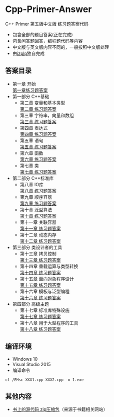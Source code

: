 # Cpp-Primer-Answer
C++ Primer 第五版中文版 练习题答案代码  

* 包含全部的题目答案(正在完成) 
* 包含问答题回答，编程题代码等内容  
* 中文版与英文版内容不同的，一般按照中文版处理  
* 由[jzplp](https://github.com/jzplp)独自完成  

## 答案目录
* 第一章 开始  
    [第一章练习题答案](Chapter-1/chapter-1-answer.md)  
* 第一部分 C++基础
    * 第二章 变量和基本类型  
    [第二章 练习题答案](Chapter-2/chapter-2-answer.md)  
    * 第三章 字符串，向量和数组  
    [第三章 练习题答案](Chapter-3/chapter-3-answer.md)  
    * 第四章 表达式  
    [第四章 练习题答案](Chapter-4/chapter-4-answer.md)  
    * 第五章 语句  
    [第五章 练习题答案](Chapter-5/chapter-5-answer.md)  
    * 第六章 函数  
    [第六章 练习题答案](Chapter-6/chapter-6-answer.md)  
    * 第七章 类  
    [第七章 练习题答案](Chapter-7/chapter-7-answer.md)  
* 第二部分 C++标准库  
    * 第八章 IO库  
    [第八章 练习题答案](Chapter-8/chapter-8-answer.md)  
    * 第九章 顺序容器  
    [第九章 练习题答案](Chapter-9/chapter-9-answer.md)  
    * 第十章 泛型算法  
    [第十章 练习题答案](Chapter-10/chapter-10-answer.md)  
    * 第十一章 关联容器  
    [第十一章 练习题答案](Chapter-11/chapter-11-answer.md)  
    * 第十二章 动态内存  
    [第十二章 练习题答案](Chapter-12/chapter-12-answer.md)  
* 第三部分 类设计者的工具  
    * 第十三章 拷贝控制  
    [第十三章 练习题答案](Chapter-13/chapter-13-answer.md)  
    * 第十四章 重载运算与类型转换  
    [第十四章 练习题答案](Chapter-14/chapter-14-answer.md)  
    * 第十五章 面向对象程序设计  
    [第十五章 练习题答案](Chapter-15/chapter-15-answer.md)  
    * 第十六章 模板与泛型编程  
    [第十六章 练习题答案](Chapter-16/chapter-16-answer.md)  
* 第四部分 高级主题  
    * 第十七章 标准库特殊设施  
    [第十七章 练习题答案](Chapter-17/chapter-17-answer.md)  
    * 第十八章 用于大型程序的工具  
    [第十八章 练习题答案](Chapter-18/chapter-18-answer.md)  

## 编译环境
* Windows 10 
* Visual Studio 2015 
* 编译命令 
```
cl /EHsc XXX1.cpp XXX2.cpp -o 1.exe
```

## 其他内容
* [书上的源代码 zip压缩包](C++Primer-FiveEdition-SourceCode.zip)（来源于书籍相关网站）